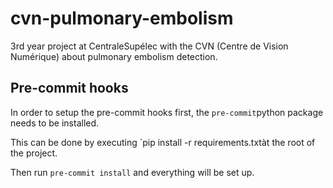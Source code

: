 # cvn-pulmonary-embolism

3rd year project at CentraleSupélec with the CVN (Centre de Vision Numérique) about pulmonary embolism detection.

## Pre-commit hooks
In order to setup the pre-commit hooks first, the `pre-commit`python package needs to be installed.

This can be done by executing `pip install -r requirements.txtàt the root of the project.

Then run `pre-commit install` and everything will be set up.